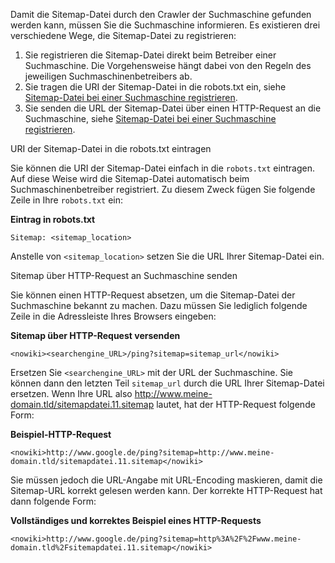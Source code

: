 
Damit die Sitemap-Datei durch den Crawler der Suchmaschine gefunden werden kann, müssen Sie die Suchmaschine informieren. Es existieren drei verschiedene Wege, die Sitemap-Datei zu registrieren:

1.  Sie registrieren die Sitemap-Datei direkt beim Betreiber einer Suchmaschine. Die Vorgehensweise hängt dabei von den Regeln des jeweiligen Suchmaschinenbetreibers ab.
2.  Sie tragen die URI der Sitemap-Datei in die robots.txt ein, siehe [Sitemap-Datei bei einer Suchmaschine registrieren](Sitemap-Datei_bei_einer_Suchmaschine_registrieren.md).
3.  Sie senden die URL der Sitemap-Datei über einen HTTP-Request an die Suchmaschine, siehe [Sitemap-Datei bei einer Suchmaschine registrieren](Sitemap-Datei_bei_einer_Suchmaschine_registrieren.md).

URI der Sitemap-Datei in die robots.txt eintragen

Sie können die URI der Sitemap-Datei einfach in die `robots.txt` eintragen. Auf diese Weise wird die Sitemap-Datei automatisch beim Suchmaschinenbetreiber registriert. Zu diesem Zweck fügen Sie folgende Zeile in Ihre `robots.txt` ein:

**Eintrag in robots.txt**

~~~~ {.robots}
Sitemap: <sitemap_location>
~~~~

Anstelle von `<sitemap_location>` setzen Sie die URL Ihrer Sitemap-Datei ein.

Sitemap über HTTP-Request an Suchmaschine senden

Sie können einen HTTP-Request absetzen, um die Sitemap-Datei der Suchmaschine bekannt zu machen. Dazu müssen Sie lediglich folgende Zeile in die Adressleiste Ihres Browsers eingeben:

**Sitemap über HTTP-Request versenden**

    <nowiki><searchengine_URL>/ping?sitemap=sitemap_url</nowiki>

Ersetzen Sie `<searchengine_URL>` mit der URL der Suchmaschine. Sie können dann den letzten Teil `sitemap_url` durch die URL Ihrer Sitemap-Datei ersetzen. Wenn Ihre URL also <http://www.meine-domain.tld/sitemapdatei.11.sitemap> lautet, hat der HTTP-Request folgende Form:

**Beispiel-HTTP-Request**

    <nowiki>http://www.google.de/ping?sitemap=http://www.meine-domain.tld/sitemapdatei.11.sitemap</nowiki>

Sie müssen jedoch die URL-Angabe mit URL-Encoding maskieren, damit die Sitemap-URL korrekt gelesen werden kann. Der korrekte HTTP-Request hat dann folgende Form:

**Vollständiges und korrektes Beispiel eines HTTP-Requests**

    <nowiki>http://www.google.de/ping?sitemap=http%3A%2F%2Fwww.meine-domain.tld%2Fsitemapdatei.11.sitemap</nowiki>
